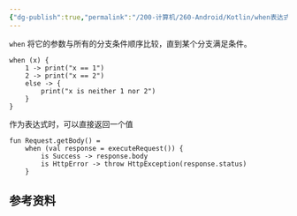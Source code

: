 ```yaml
---
{"dg-publish":true,"permalink":"/200-计算机/260-Android/Kotlin/when表达式/","tags":["kotlin/表达式"],"noteIcon":""}
---
```


`when` 将它的参数与所有的分支条件顺序比较，直到某个分支满足条件。
```
when (x) {
    1 -> print("x == 1")
    2 -> print("x == 2")
    else -> {
        print("x is neither 1 nor 2")
    }
}
```

作为表达式时，可以直接返回一个值
```
fun Request.getBody() =
    when (val response = executeRequest()) {
        is Success -> response.body
        is HttpError -> throw HttpException(response.status)
    }
```


## 参考资料